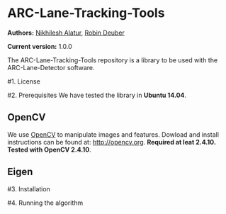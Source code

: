 # ARC-Lane-Tracking-Tools
**Authors:** [Nikhilesh Alatur](), [Robin Deuber]()

**Current version:** 1.0.0 

The ARC-Lane-Tracking-Tools repository is a library to be used with the ARC-Lane-Detector software.

#1. License

#2. Prerequisites
We have tested the library in **Ubuntu 14.04**. 

## OpenCV
We use [OpenCV](http://opencv.org) to manipulate images and features. Dowload and install instructions can be found at: http://opencv.org. **Required at leat 2.4.10. Tested with OpenCV 2.4.10**.

## Eigen

#3. Installation

#4. Running the algorithm